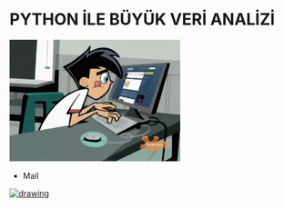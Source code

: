 # **PYTHON İLE BÜYÜK VERİ ANALİZİ** 
<img src=https://raw.githubusercontent.com/mertcank1/BDA/refs/heads/main/animation-cartoons.gif alt="drawing" width="300"/>







- Mail

[<img src=https://www.svgrepo.com/show/530453/mail-reception.svg alt="drawing" width="100"/>](mailto:amertcankose@ticaret.edu.tr)
